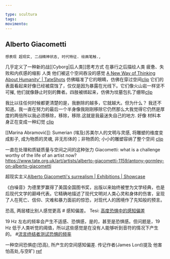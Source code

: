 ```yaml
---

type: scultura
tags: 
movimento: 
---
```

## Alberto Giacometti 
```
想表现 超现实, 二战精神状态, 时代特征. 绘画笔触., 
```


几乎定义了一种新的战[[Cyborg|后人类]]思考方式
在暴行之后描绘人类
疲惫、失败和内疚感的缩影 人类
他们被这个空间吞没的感觉
[A New Way of Thinking About Humanity' | TateShots](https://www.youtube.com/watch?v=M58oMKBO7S0)
仿佛瞄准了它的眼睛，仿佛在穿过空间[clip](https://youtu.be/vRsejf8xdC0?t=147)
它们的表面看起来好像已经被腐蚀了，仅仅是因为暴露在光线下。它们像火山岩一样坚不可摧, 他们就像静止时刻的舞者。四肢被绑起来，仿佛为坟墓包扎了绷带[clip](https://youtu.be/vRsejf8xdC0?t=421)

我比以往任何时候都更清楚的是，我删除的越多，它就越大。但为什么？ 我还不知道。我一直在努力的最后一个半身像我刚刚移除它仍然那么大我觉得它仍然是厚度的两倍所以我必须移除，移除，移除.这就是我最迷失自己的地方. 好像 材料本身正在变成一种幻觉
[clip](https://youtu.be/vRsejf8xdC0?t=542)

[[Marina Abramović]]:  Sumerian (埃及)苏美尔人的文明与灵感, 将雕塑的维度变成影子, 成为物质的灵魂, 非无形体的；非物质的;
小小的雕塑容纳了整个空间
[clip](https://youtu.be/fxVEMaPyPDQ?t=33)

一直在处理和质疑质量与空间之间的这种张力
Giacometti: what is a challenge worthy of the life of an artist now?
https://www.tate.org.uk/art/artists/alberto-giacometti-1159/antony-gormley-on-alberto-giacometti

超现实主义[Alberto Giacometti's surrealism | Exhibitions | Showcase](https://www.youtube.com/watch?v=l7T55loJayo)


《白噪音》为德里罗赢得了美国全国图书奖，出版以来始终被誉为文学经典，也是后现代文学的巅峰代表。它精确地描述了现代文明对人类心灵和身体的伤害，呈现了人在死亡、信仰、灾难和暴力面前的惊恐，对现代人的困境作了先知般的预言。


恐高, 两层楼比别人感觉更高 # 感知偏差。
Tesi: [高度恐惧中的感知偏差 ](https://psycnet.apa.org/record/2008-03871-015)


19 Hz 左右的频率会产生不适感、恐惧感，是的，甚至是恐惧感。但问题是，19 Hz 低于人类听觉的阈值，所以这些感觉是在没有人能够听到音符的情况下产生的。
#[流言终结者测试恐惧的频率](https://www.sageaudio.com/blog/music-news/mythbusters-test-the-frequency-of-fear.php)



一种空间恐惧症(恐高), 所产生的空间感知偏差.
传记作者(James Lord)提及 他害怕高处,与空旷) [ref](https://www.guggenheim.org/blogs/checklist/lets-talk-art-giacometti-and-the-city)